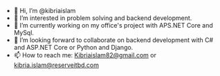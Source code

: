 - 👋 Hi, I’m @kibriaislam
- 👀 I’m interested in problem solving and backend development.
- 🌱 I’m currently working on my office's project with APS.NET Core and MySql.
- 💞️ I’m looking forward to collaborate on backend development with C# and ASP.NET Core or Python and Django.
- 📫 How to reach me: Kibriaislam82@gmail.com or kibria.islam@reserveitbd.com

<!---
kibriaislam/kibriaislam is a ✨ special ✨ repository because its `README.md` (this file) appears on your GitHub profile.
You can click the Preview link to take a look at your changes.
--->
